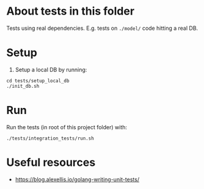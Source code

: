 # About tests in this folder

Tests using real dependencies. E.g. tests on `./model/` code
hitting a real DB.


# Setup

1. Setup a local DB by running:

```
cd tests/setup_local_db
./init_db.sh
```

# Run

Run the tests (in root of this project folder) with:

```
./tests/integration_tests/run.sh
```


# Useful resources

- https://blog.alexellis.io/golang-writing-unit-tests/

